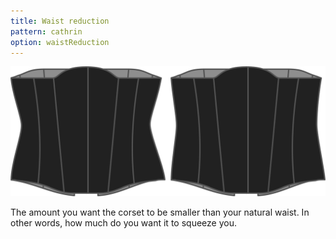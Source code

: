```yaml
---
title: Waist reduction
pattern: cathrin
option: waistReduction
---
```


![The waist reduction option on Cathrin](./waistreduction.svg)

The amount you want the corset to be smaller than your natural waist. In other words, how much do you want it to squeeze you.